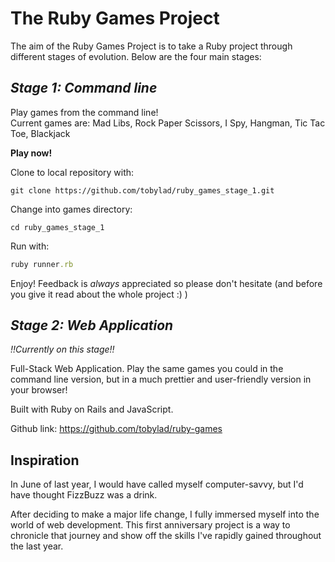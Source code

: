 # The Ruby Games Project  

The aim of the Ruby Games Project is to take a Ruby project through different stages of evolution.  Below are the four main stages:  

## *Stage 1: Command line*

Play games from the command line!  
Current games are: Mad Libs, Rock Paper Scissors, I Spy, Hangman, Tic Tac Toe, Blackjack

**Play now!**

Clone to local repository with:
```
git clone https://github.com/tobylad/ruby_games_stage_1.git
```
Change into games directory:
```
cd ruby_games_stage_1
```
Run with:
```ruby
ruby runner.rb
```

Enjoy!  Feedback is *always* appreciated so please don't hesitate (and before you give it read about the whole project :) )



## *Stage 2: Web Application*
*!!Currently on this stage!!*

Full-Stack Web Application.  Play the same games you could in the command line version, but in a much prettier and user-friendly version in your browser!  

Built with Ruby on Rails and JavaScript.

Github link: https://github.com/tobylad/ruby-games

## Inspiration

In June of last year, I would have called myself computer-savvy, but I'd have thought FizzBuzz was a drink.

After deciding to make a major life change, I fully immersed myself into the world of web development.  This first anniversary project is a way to chronicle that journey and show off the skills I've rapidly gained throughout the last year.

